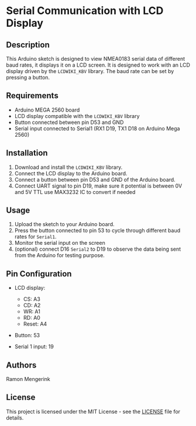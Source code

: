 # Serial Communication with LCD Display

## Description

This Arduino sketch is designed to view NMEA0183 serial data of different baud rates, it displays it on a LCD screen. It is designed to work with an LCD display driven by the `LCDWIKI_KBV` library. The baud rate can be set by pressing a button.

## Requirements

- Arduino MEGA 2560 board
- LCD display compatible with the `LCDWIKI_KBV` library
- Button connected between pin D53 and GND
- Serial input connected to Serial1 (RX1 D19, TX1 D18 on Arduino Mega 2560)

## Installation

1. Download and install the `LCDWIKI_KBV` library.
2. Connect the LCD display to the Arduino board.
3. Connect a button between pin D53 and GND of the Arduino board.
4. Connect UART signal to pin D19, make sure it potential is between 0V and 5V TTL use MAX3232 IC to convert if needed

## Usage

1. Upload the sketch to your Arduino board.
2. Press the button connected to pin 53 to cycle through different baud rates for `Serial1`.
3. Monitor the serial input on the screen
4. (optional) connect D16 `Serial2` to D19 to observe the data being sent from the Arduino for testing purpose. 

## Pin Configuration

- LCD display:
  - CS: A3
  - CD: A2
  - WR: A1
  - RD: A0
  - Reset: A4

- Button: 53
- Serial 1 input: 19

## Authors

Ramon Mengerink

## License

This project is licensed under the MIT License - see the [LICENSE](LICENSE) file for details.
